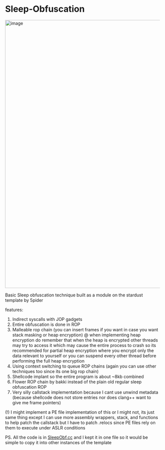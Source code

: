 # Sleep-Obfuscation
<img width="584" height="874" alt="image" src="https://github.com/user-attachments/assets/962ff957-3016-4079-83c6-887c53e73dc3" />

Basic Sleep obfuscation technique built as a module on the stardust template by 5pider

features:
1. Indirect syscalls with JOP gadgets
2. Entire obfuscation is done in ROP
3. Malleable rop chain (you can insert frames if you want in case you want stack masking or heap encryption)
    @  when implementing heap encryption do remember that when the heap is encrypted other threads may try to
       access it which may cause the entire process to crash so its recommended for partial heap encryption where
       you encrypt only the data relevant to yourself or you can suspend every other thread before performing the
       full heap encryption
4. Using context switching to queue ROP chains (again you can use other techniques too since its one big rop chain)
5. Shellcode implant so the entire program is about ~8kb combined
6. Flower ROP chain by bakki instead of the plain old regular sleep obfuscation ROP
7. Very silly callstack implementation because I cant use unwind metadata (because shellcode does not store entries nor does clang++ want to give me frame pointers)

(!) I might implement a PE file implementation of this or I might not, its just 
    same thing except I can use more assembly wrappers, stack, and functions to 
    help patch the callstack but I have to patch .relocs since PE files rely on
    them to execute under ASLR conditions

PS. All the code is in [SleepObf.cc](https://github.com/vxtandevarmani/Sleep-Obfuscation/blob/main/Mist/src/SleepKit.cc) and I kept it in one file so it would be simple to copy it into other instances of the template
